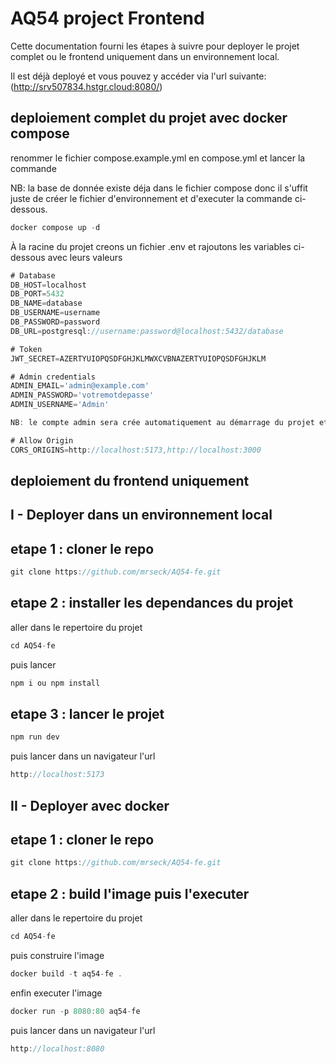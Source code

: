 # AQ54 project Frontend

Cette documentation fourni les étapes à suivre pour deployer le projet complet ou le frontend uniquement dans un environnement local.

Il est déjà deployé et vous pouvez y accéder via l'url suivante: (http://srv507834.hstgr.cloud:8080/)

## deploiement complet du projet avec docker compose 

renommer le fichier compose.example.yml en compose.yml et lancer la commande

NB: la base de donnée existe déja dans le fichier compose donc il s'uffit juste de créer le fichier d'environnement et d'executer la commande ci-dessous.

```js
docker compose up -d
```

À la racine du projet creons un fichier .env et rajoutons les variables ci-dessous avec leurs valeurs

```js
# Database
DB_HOST=localhost
DB_PORT=5432
DB_NAME=database
DB_USERNAME=username
DB_PASSWORD=password
DB_URL=postgresql://username:password@localhost:5432/database

# Token
JWT_SECRET=AZERTYUIOPQSDFGHJKLMWXCVBNAZERTYUIOPQSDFGHJKLM

# Admin credentials  
ADMIN_EMAIL='admin@example.com'
ADMIN_PASSWORD='votremotdepasse'
ADMIN_USERNAME='Admin'

NB: le compte admin sera crée automatiquement au démarrage du projet et les accès ci-dessus pourront être utilisé comme credential pour se connecter

# Allow Origin 
CORS_ORIGINS=http://localhost:5173,http://localhost:3000
```

## deploiement du frontend uniquement

## I - Deployer dans un environnement local

## etape 1 : cloner le repo

```js
git clone https://github.com/mrseck/AQ54-fe.git
```

## etape 2 : installer les dependances du projet

aller dans le repertoire du projet

```js
cd AQ54-fe
```

puis lancer

```js
npm i ou npm install
```

## etape 3 : lancer le projet

```js
npm run dev
```

puis lancer dans un navigateur l'url

```js
http://localhost:5173
```

## II - Deployer avec docker

## etape 1 : cloner le repo

```js
git clone https://github.com/mrseck/AQ54-fe.git
```

## etape 2 : build l'image puis l'executer

aller dans le repertoire du projet

```js
cd AQ54-fe
```

puis construire l'image

```js
docker build -t aq54-fe .
```

enfin executer l'image

```js
docker run -p 8080:80 aq54-fe
```

puis lancer dans un navigateur l'url

```js
http://localhost:8080
```
